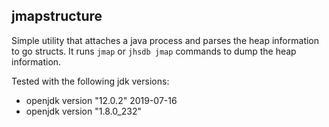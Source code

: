 jmapstructure
---

Simple utility that attaches a java process and parses the heap information to go structs. 
It runs `jmap` or `jhsdb jmap` commands to dump the heap information.

Tested with the following jdk versions:
- openjdk version "12.0.2" 2019-07-16
- openjdk version "1.8.0_232"

 